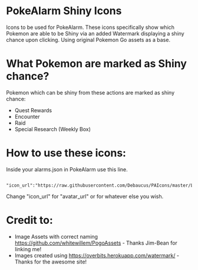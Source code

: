 # PokeAlarm Shiny Icons
Icons to be used for PokeAlarm. These icons specifically show which Pokemon are able to be Shiny via an added Watermark displaying a shiny chance upon clicking. Using original Pokemon Go assets as a base.

# What Pokemon are marked as Shiny chance?
Pokemon which can be shiny from these actions are marked as shiny chance:
- Quest Rewards
- Encounter
- Raid
- Special Research (Weekly Box)

# How to use these icons:
Inside your alarms.json in PokeAlarm use this line.

      "icon_url":"https://raw.githubusercontent.com/Debaucus/PAIcons/master/Live/pokemon_icon_<mon_id_3>_<form_id_2>.png",

Change "icon_url" for "avatar_url" or for whatever else you wish.

# Credit to:
- Image Assets with correct naming https://github.com/whitewillem/PogoAssets - Thanks Jim-Bean for linking me!
- Images created using https://overbits.herokuapp.com/watermark/ - Thanks for the awesome site!
